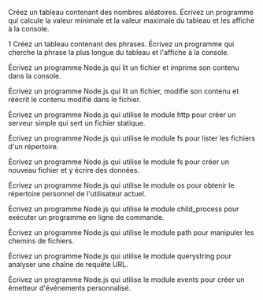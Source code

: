 Créez un tableau contenant des nombres aléatoires. Écrivez un programme qui calcule la valeur minimale et la valeur maximale du tableau et les affiche à la console.

1 Créez un tableau contenant des phrases. Écrivez un programme qui cherche la phrase la plus longue du tableau et l'affiche à la console.

Écrivez un programme Node.js qui lit un fichier et imprime son contenu dans la console.

Écrivez un programme Node.js qui lit un fichier, modifie son contenu et réécrit le contenu modifié dans le fichier.

Écrivez un programme Node.js qui utilise le module http pour créer un serveur simple qui sert un fichier statique.

Écrivez un programme Node.js qui utilise le module fs pour lister les fichiers d'un répertoire.

Écrivez un programme Node.js qui utilise le module fs pour créer un nouveau fichier et y écrire des données.

Écrivez un programme Node.js qui utilise le module os pour obtenir le répertoire personnel de l'utilisateur actuel.

Écrivez un programme Node.js qui utilise le module child_process pour exécuter un programme en ligne de commande.

Écrivez un programme Node.js qui utilise le module path pour manipuler les chemins de fichiers.

Écrivez un programme Node.js qui utilise le module querystring pour analyser une chaîne de requête URL.

Écrivez un programme Node.js qui utilise le module events pour créer un émetteur d'événements personnalisé.